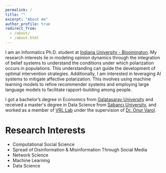```yaml
---
permalink: /
title: ""
excerpt: "About me"
author_profile: true
redirect_from: 
  - /about/
  - /about.html
---
```


I am an Informatics Ph.D. student at [Indiana University - Bloomington](https://luddy.indiana.edu/index.html). My research interests lie in modeling opinion dynamics through the integration of belief systems to understand the conditions under which polarization occurs in populations. This understanding can guide the development of optimal intervention strategies. Additionally, I am interested in leveraging AI systems to mitigate affective polarization. This involves using machine learning models to refine recommender systems and employing large language models to facilitate rapport-building among people.

I got a bachelor’s degree in Economics from [Galatasaray University](https://gsu.edu.tr/en/) and received a master's degree in Data Science from [Sabancı University](https://www.sabanciuniv.edu/en), and worked as a member of [VRL Lab](http://varollab.com/) under the supervision of [Dr. Onur Varol](http://www.onurvarol.com/).

Research Interests
======

- Computational Social Science
- Spread of Disinformation & Misinformation Through Social Media
- Network Science
- Machine Learning
- Data Science
